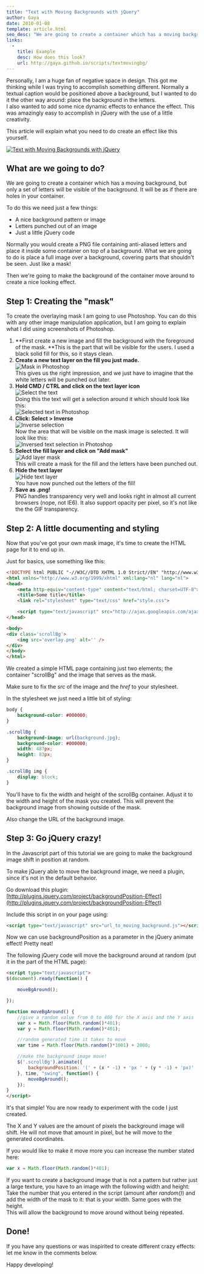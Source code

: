 ```yaml
---
title: "Text with Moving Backgrounds with jQuery"
author: Gaya
date: 2010-01-08
template: article.html
seo_desc: "We are going to create a container which has a moving background, but only a set of letters will be visible of the background. It will be as if there are holes in your container."
links:
  -
    title: Example
    desc: How does this look?
    url: http://gaya.github.io/scripts/textmovingbg/
---
```

Personally, I am a huge fan of negative space in design. This got me thinking while I was trying to accomplish something different. Normally a textual caption would be positioned above a background, but I wanted to do it the other way around: place the background in the letters.  
 I also wanted to add some nice dynamic effects to enhance the effect. This was amazingly easy to accomplish in jQuery with the use of a little creativity.

This article will explain what you need to do create an effect like this yourself.

[![Text with Moving Backgrounds with jQuery](/articles/text-with-moving-backgrounds-with-jquery/movingbgcover.jpg "Text with Moving Backgrounds with jQuery")](/articles/text-with-moving-backgrounds-with-jquery/)

<span class="more"></span>

What are we going to do?
------------------------

We are going to create a container which has a moving background, but only a set of letters will be visible of the background. It will be as if there are holes in your container.

To do this we need just a few things:

- A nice background pattern or image
- Letters punched out of an image
- Just a little jQuery code

Normally you would create a PNG file containing anti-aliased letters and place it inside some container on top of a background. What we are going to do is place a full image over a background, covering parts that shouldn't be seen. Just like a mask!

Then we're going to make the background of the container move around to create a nice looking effect.

Step 1: Creating the "mask"
---------------------------

To create the overlaying mask I am going to use Photoshop. You can do this with any other image manipulation application, but I am going to explain what I did using screenshots of Photoshop.

1. **First create a new image and fill the background with the foreground of the mask. **This is the part that will be visible for the users. I used a black solid fill for this, so it stays clean.
2. **Create a new text layer on the fill you just made.**  
![Mask in Photoshop](/articles/text-with-moving-backgrounds-with-jquery/movingbgpost_1.jpg "Mask in Photoshop")  
 This gives us the right impression, and we just have to imagine that the white letters will be punched out later.
3. **Hold CMD / CTRL and click on the text layer icon**  
![Select the text](/articles/text-with-moving-backgrounds-with-jquery/movingbgpost_2.jpg "Select the text")  
 Doing this the text will get a selection around it which should look like this:  
![Selected text in Photoshop](/articles/text-with-moving-backgrounds-with-jquery/movingbgpost_3.jpg "Selected text in Photoshop")
4. **Click: Select > Inverse**  
![Inverse selection](/articles/text-with-moving-backgrounds-with-jquery/movingbgpost_5.jpg "Inverse selection")  
 Now the area that will be visible on the mask image is selected. It will look like this:  
![Inversed text selection in Photoshop](/articles/text-with-moving-backgrounds-with-jquery/movingbgpost_6.jpg "Inversed text selection in Photoshop")
5. **Select the fill layer and click on "Add mask"**  
![Add layer mask](/articles/text-with-moving-backgrounds-with-jquery/movingbgpost_4.jpg "Add layer mask")  
 This will create a mask for the fill and the letters have been punched out.
6. **Hide the text layer**  
![Hide text layer](/articles/text-with-moving-backgrounds-with-jquery/movingbgpost_7.jpg "Hide text layer")  
 You have now punched out the letters of the fill!
7. **Save as .png!**  
 PNG handles transparency very well and looks right in almost all current browsers (nope, not IE6). It also support opacity per pixel, so it's not like the the GIF transparency.

Step 2: A little documenting and styling
----------------------------------------

Now that you've got your own mask image, it's time to create the HTML page for it to end up in.

Just for basics, use something like this:


```html
<!DOCTYPE html PUBLIC "-//W3C//DTD XHTML 1.0 Strict//EN" "http://www.w3.org/TR/xhtml1/DTD/xhtml1-strict.dtd">
<html xmlns="http://www.w3.org/1999/xhtml" xml:lang="nl" lang="nl">
<head>
    <meta http-equiv="content-type" content="text/html; charset=UTF-8">
    <title>Some title</title>
    <link rel="stylesheet" type="text/css" href="style.css">

    <script type="text/javascript" src="http://ajax.googleapis.com/ajax/libs/jquery/1.3.2/jquery.min.js"></script>
</head>

<body>
<div class='scrollBg'>
    <img src='overlay.png' alt='' />
</div>
</body>
</html>
```


We created a simple HTML page containing just two elements; the container "scrollBg" and the image that serves as the mask.

Make sure to fix the *src* of the image and the *href* to your stylesheet.

In the stylesheet we just need a little bit of styling:


```css
body {
    background-color: #000000;
}

.scrollBg {
    background-image: url(background.jpg);
    background-color: #000000;
    width: 487px;
    height: 83px;
}

.scrollBg img {
    display: block;
}
```


You'll have to fix the width and height of the scrollBg container. Adjust it to the width and height of the mask you created. This will prevent the background image from showing outside of the mask.

Also change the URL of the background image.

Step 3: Go jQuery crazy!
------------------------

In the Javascript part of this tutorial we are going to make the background image shift in position at random.

To make jQuery able to move the background image, we need a plugin, since it's not in the default behavior.

Go download this plugin: [http://plugins.jquery.com/project/backgroundPosition-Effect](http://plugins.jquery.com/project/backgroundPosition-Effect)

Include this script in on your page using:


```html
<script type="text/javascript" src="url_to_moving_background.js"></script>
```


Now we can use backgroundPosition as a parameter in the jQuery animate effect! Pretty neat!

The following jQuery code will move the background around at random (put it in the  part of the HTML page):


```html
<script type="text/javascript">
$(document).ready(function() {

    moveBgAround();

});

function moveBgAround() {
    //give a random value from 0 to 400 for the X axis and the Y axis
    var x = Math.floor(Math.random()*401);
    var y = Math.floor(Math.random()*401);

    //random generated time it takes to move
    var time = Math.floor(Math.random()*1001) + 2000;

    //make the background image move!
    $('.scrollBg').animate({
        backgroundPosition: '(' + (x * -1) + 'px ' + (y * -1) + 'px)'
    }, time, "swing", function() {
        moveBgAround();
    });
}
</script>
```


It's that simple! You are now ready to experiment with the code I just created.

The X and Y values are the amount of pixels the background image will shift. He will not move that amount in pixel, but he will move to the generated coordinates.

If you would like to make it move more you can increase the number stated here:


```javascript
var x = Math.floor(Math.random()*401);
```


If you want to create a background image that is not a pattern but rather just a large texture, you have to an image with the following width and height: Take the number that you entered in the script (amount after *random()*) and add the width of the mask to it: that is your width. Same goes with the height.  
 This will allow the background to move around without being repeated.

Done!
-----

If you have any questions or was inspirited to create different crazy effects: let me know in the comments below.

Happy developing!